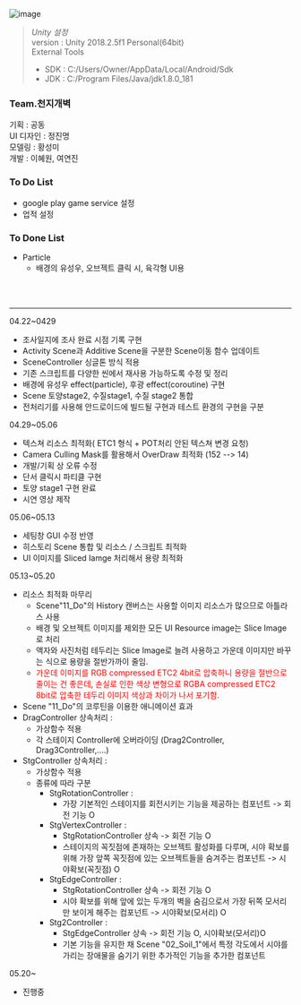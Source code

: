 ![image](https://user-images.githubusercontent.com/48902155/80517771-84070480-89c0-11ea-95fd-350a109764d5.png)

>*Unity 설정*  
>version : Unity 2018.2.5f1 Personal(64bit)  
>External Tools  
> * SDK : C:/Users/Owner/AppData/Local/Android/Sdk  
> * JDK : C:/Program Files/Java/jdk1.8.0_181   

### Team.천지개벽  
기획	: 공동  
UI 디자인	: 정진명  
모델링	: 황성미  
개발	: 이혜원, 여연진  

### To Do List  
* google play game service 설정
* 업적 설정

### To Done List
* Particle
    * 배경의 유성우, 오브젝트 클릭 시, 육각형 UI용  

<br><br><hr />  

04.22~0429  
* 조사일지에 조사 완료 시점 기록 구현  
* Activity Scene과 Additive Scene을 구분한 Scene이동 함수 업데이트  
* SceneController 싱글톤 방식 적용  
* 기존 스크립트를 다양한 씬에서 재사용 가능하도록 수정 및 정리  
* 배경에 유성우 effect(particle), 후광 effect(coroutine) 구현  
* Scene 토양stage2, 수질stage1, 수질 stage2 통합  
* 전처리기를 사용해 안드로이드에 빌드될 구현과 테스트 환경의 구현을 구분  


04.29~05.06  
* 텍스쳐 리소스 최적화( ETC1 형식 + POT처리 안된 텍스쳐 변경 요청)  
* Camera Culling Mask를 활용해서 OverDraw 최적화 (152 --> 14)  
* 개발/기획 상 오류 수정  
* 단서 클릭시 파티클 구현  
* 토양 stage1 구현 완료  
* 시연 영상 제작  

05.06~05.13  
* 세팅창 GUI 수정 반영  
* 히스토리 Scene 통합 및 리소스 / 스크립트 최적화  
* UI 이미지를 Sliced Iamge 처리해서 용량 최적화  

05.13~05.20  
* 리소스 최적화 마무리  
    * Scene"11_Do"의 History 캔버스는 사용할 이미지 리소스가 많으므로 아틀라스 사용
    * 배경 및 오브젝트 이미지를 제외한 모든 UI Resource image는 Slice Image로 처리
    * 액자와 사진처럼 테두리는 Slice Image로 늘려 사용하고 가운데 이미지만 바꾸는 식으로 용량을 절반가까이 줄임.
    * <span style="color:red">가운데 이미지를 RGB compressed ETC2 4bit로 압축하니 용량을 절반으로 줄이는 건 좋은데, 손실로 인한 색상 변형으로 RGBA compressed ETC2 8bit로 압축한 테두리 이미지 색상과 차이가 나서 포기함.</span>  
* Scene "11_Do"의 코루틴을 이용한 애니메이션 효과  
* DragController 상속처리 :  
    * 가상함수 적용  
    * 각 스테이지 Controller에 오버라이딩 (Drag2Controller, Drag3Controller,....)
* StgController 상속처리 :  
    * 가상함수 적용  
    * 종류에 따라 구분  
        * StgRotationController :  
            * 가장 기본적인 스테이지를 회전시키는 기능을 제공하는 컴포넌트 -> 회전 기능 O  
        * StgVertexController  :  
            * StgRotationController 상속 -> 회전 기능 O  
            * 스테이지의 꼭짓점에 존재하는 오브젝트 활성화를 다루며, 시야 확보를 위해 가장 앞쪽 꼭짓점에 있는 오브젝트들을 숨겨주는 컴포넌트 -> 시야확보(꼭짓점) O  
        * StgEdgeController :  
            * StgRotationController 상속 -> 회전 기능 O  
            * 시야 확보를 위해 앞에 있는 두개의 벽을 숨김으로서 가장 뒤쪽 모서리만 보이게 해주는 컴포넌트 -> 시야확보(모서리) O  
        * Stg2Controller :  
            * StgEdgeController 상속 -> 회전 기능 O, 시야확보(모서리)O  
            * 기본 기능을 유지한 채 Scene "02_Soil_1"에서 특정 각도에서 시야를 가리는 장애물을 숨기기 위한 추가적인 기능을 추가한 컴포넌트  

05.20~  
* 진행중  

